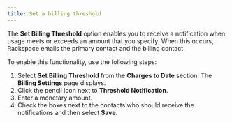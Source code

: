 ```yaml
---
title: Set a billing threshold
---
```


The **Set Billing Threshold** option enables you to receive a
notification when usage meets or exceeds an amount that you specify.
When this occurs, Rackspace emails the primary contact and the billing
contact.

To enable this functionality, use the following steps:

1.  Select **Set Billing Threshold** from the **Charges to Date**
    section. The **Billing Settings** page displays.
2.  Click the pencil icon next to **Threshold Notification**.
3.  Enter a monetary amount.
4.  Check the boxes next to the contacts who should receive the
    notifications and then select **Save**.
